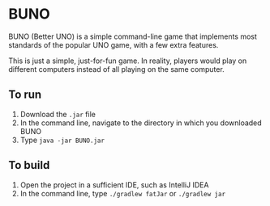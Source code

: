 # BUNO

BUNO (Better UNO) is a simple command-line game that implements most standards of the popular UNO game, with a few extra features.

This is just a simple, just-for-fun game. In reality, players would play on different computers instead of all playing on the same computer.

## To run

1. Download the `.jar` file
2. In the command line, navigate to the directory in which you downloaded BUNO
3. Type `java -jar BUNO.jar`

## To build

1. Open the project in a sufficient IDE, such as IntelliJ IDEA
2. In the command line, type `./gradlew fatJar` or `./gradlew jar`